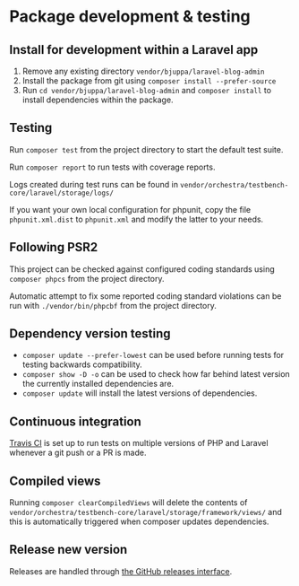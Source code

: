 # Package development & testing

## Install for development within a Laravel app

1. Remove any existing directory `vendor/bjuppa/laravel-blog-admin`
2. Install the package from git using `composer install --prefer-source`
3. Run `cd vendor/bjuppa/laravel-blog-admin` and `composer install` to install dependencies within the package.

## Testing

Run `composer test` from the project directory to start the default test suite.

Run `composer report` to run tests with coverage reports.

Logs created during test runs can be found in `vendor/orchestra/testbench-core/laravel/storage/logs/`

If you want your own local configuration for phpunit,
copy the file `phpunit.xml.dist` to `phpunit.xml` and modify the latter to your needs.

## Following PSR2

This project can be checked against configured coding standards using `composer phpcs` from the project directory.

Automatic attempt to fix some reported coding standard violations can be run with
`./vendor/bin/phpcbf` from the project directory.

## Dependency version testing

- `composer update --prefer-lowest` can be used before running tests for testing backwards compatibility.
- `composer show -D -o` can be used to check how far behind latest version the currently installed dependencies are.
- `composer update` will install the latest versions of dependencies.

## Continuous integration

[Travis CI](https://travis-ci.org/bjuppa/laravel-blog-admin) is set up to run tests on multiple versions of PHP and Laravel
whenever a git push or a PR is made.

## Compiled views

Running `composer clearCompiledViews` will delete the contents of
`vendor/orchestra/testbench-core/laravel/storage/framework/views/`
and this is automatically triggered when composer updates dependencies.

## Release new version

Releases are handled through [the GitHub releases interface](https://github.com/bjuppa/laravel-blog-admin/releases).
